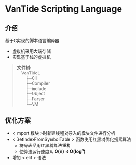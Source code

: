 # VanTide Scripting Language

## 介绍

基于C实现的脚本语言编译器

- 虚拟机采用大端存储
- 实现基于栈的虚拟机

> **文件树:**  
> &emsp;VanTideL  
> &emsp;&emsp;├─Cli  
> &emsp;&emsp;├─Compiler  
> &emsp;&emsp;├─include  
> &emsp;&emsp;├─Object  
> &emsp;&emsp;├─Parser  
> &emsp;&emsp;└─VM

## 优化方案

- < import 模块 >时新建线程对导入的模块文件进行分析
- < GetIndexFromSymbolTable > 函数使用红黑树优化搜索算法
    - 符号表采用红黑树算法重构
    - 使算法运行速度从 **O(n) => O(log<sup>n</sup>)**
- 增加 < elif > 语法 